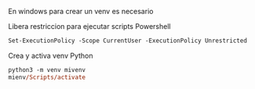 En windows para crear un venv es necesario

Libera restriccion para ejecutar scripts Powershell
```ps
Set-ExecutionPolicy -Scope CurrentUser -ExecutionPolicy Unrestricted
```

Crea y activa venv Python
```ps
python3 -m venv mivenv
mienv/Scripts/activate
```